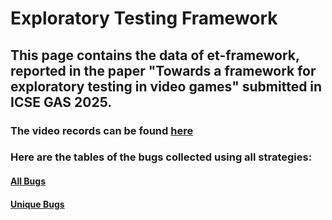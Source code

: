 # Exploratory Testing Framework

## This page contains the data of et-framework, reported in the paper "Towards a framework for exploratory testing in video games" submitted in ICSE GAS 2025.


### The video records can be found [here](https://youtube.com/playlist?list=PLSdOb0Kges6DFdIjuylVqf967WEH0-GrC&si=5NvneOzcC8lS9dZH)

### Here are the tables of the bugs collected using all strategies:

#### [All Bugs](https://github.com/yohanduartep/et-framework/blob/main/Tables/ET%20Framework%20-%20All%20Bugs%20Game%2001.pdf)
#### [Unique Bugs](https://github.com/yohanduartep/et-framework/blob/main/Tables/ET%20Framework%20-%20Unique%20Bugs%20Game%2001.pdf)
